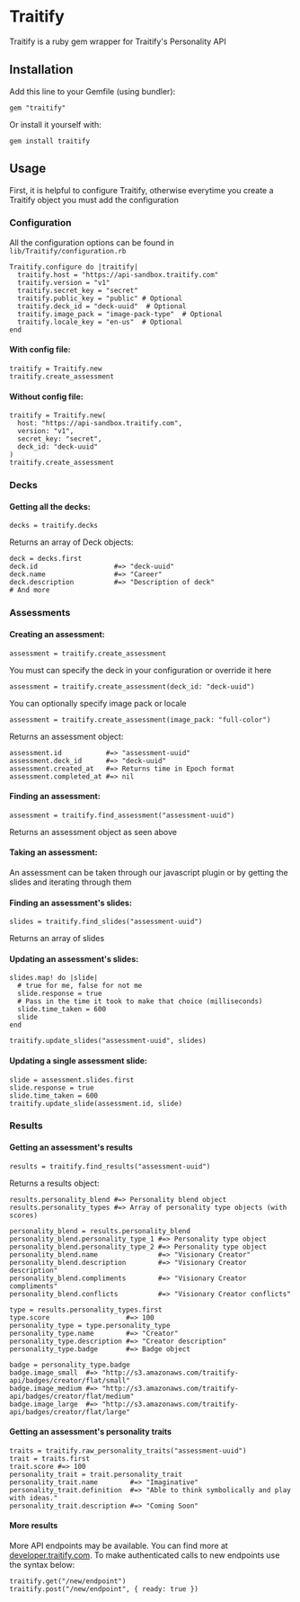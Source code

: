 # Traitify

Traitify is a ruby gem wrapper for Traitify's Personality API

## Installation

Add this line to your Gemfile (using bundler):

    gem "traitify"

Or install it yourself with:

    gem install traitify

## Usage

First, it is helpful to configure Traitify, otherwise everytime you create a Traitify object you must add the configuration

### Configuration

All the configuration options can be found in `lib/Traitify/configuration.rb`

    Traitify.configure do |traitify|
      traitify.host = "https://api-sandbox.traitify.com"
      traitify.version = "v1"
      traitify.secret_key = "secret"
      traitify.public_key = "public" # Optional
      traitify.deck_id = "deck-uuid"  # Optional
      traitify.image_pack = "image-pack-type"  # Optional
      traitify.locale_key = "en-us"  # Optional
    end

#### With config file:

    traitify = Traitify.new
    traitify.create_assessment

#### Without config file:

    traitify = Traitify.new(
      host: "https://api-sandbox.traitify.com",
      version: "v1",
      secret_key: "secret",
      deck_id: "deck-uuid"
    )
    traitify.create_assessment

### Decks

#### Getting all the decks:

    decks = traitify.decks

Returns an array of Deck objects:

    deck = decks.first
    deck.id                   #=> "deck-uuid"
    deck.name                 #=> "Career"
    deck.description          #=> "Description of deck"
    # And more

### Assessments

#### Creating an assessment:

    assessment = traitify.create_assessment

You must can specify the deck in your configuration or override it here

    assessment = traitify.create_assessment(deck_id: "deck-uuid")

You can optionally specify image pack or locale

    assessment = traitify.create_assessment(image_pack: "full-color")

Returns an assessment object:

    assessment.id           #=> "assessment-uuid"
    assessment.deck_id      #=> "deck-uuid"
    assessment.created_at   #=> Returns time in Epoch format
    assessment.completed_at #=> nil

#### Finding an assessment:

    assessment = traitify.find_assessment("assessment-uuid")

Returns an assessment object as seen above

#### Taking an assessment:

An assessment can be taken through our javascript plugin or by getting the slides and iterating through them

#### Finding an assessment's slides:

    slides = traitify.find_slides("assessment-uuid")

Returns an array of slides

#### Updating an assessment's slides:

    slides.map! do |slide|
      # true for me, false for not me
      slide.response = true
      # Pass in the time it took to make that choice (milliseconds)
      slide.time_taken = 600
      slide
    end

    traitify.update_slides("assessment-uuid", slides)

#### Updating a single assessment slide:

    slide = assessment.slides.first
    slide.response = true
    slide.time_taken = 600
    traitify.update_slide(assessment.id, slide)

### Results

#### Getting an assessment's results

    results = traitify.find_results("assessment-uuid")

Returns a results object:

    results.personality_blend #=> Personality blend object
    results.personality_types #=> Array of personality type objects (with scores)

    personality_blend = results.personality_blend
    personality_blend.personality_type_1 #=> Personality type object
    personality_blend.personality_type_2 #=> Personality type object
    personality_blend.name               #=> "Visionary Creator"
    personality_blend.description        #=> "Visionary Creator description"
    personality_blend.compliments        #=> "Visionary Creator compliments"
    personality_blend.conflicts          #=> "Visionary Creator conflicts"

    type = results.personality_types.first
    type.score                   #=> 100
    personality_type = type.personality_type
    personality_type.name        #=> "Creator"
    personality_type.description #=> "Creator description"
    personality_type.badge       #=> Badge object

    badge = personality_type.badge
    badge.image_small  #=> "http://s3.amazonaws.com/traitify-api/badges/creator/flat/small"
    badge.image_medium #=> "http://s3.amazonaws.com/traitify-api/badges/creator/flat/medium"
    badge.image_large  #=> "http://s3.amazonaws.com/traitify-api/badges/creator/flat/large"

#### Getting an assessment's personality traits

    traits = traitify.raw_personality_traits("assessment-uuid")
    trait = traits.first
    trait.score #=> 100
    personality_trait = trait.personality_trait
    personality_trait.name        #=> "Imaginative"
    personality_trait.definition  #=> "Able to think symbolically and play with ideas."
    personality_trait.description #=> "Coming Soon"

#### More results

More API endpoints may be available. You can find more at [developer.traitify.com](http://developer.traitify.com/documentation).
To make authenticated calls to new endpoints use the syntax below:

    traitify.get("/new/endpoint")
    traitify.post("/new/endpoint", { ready: true })
